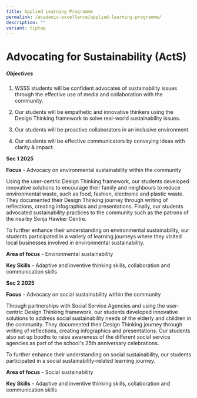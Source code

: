 ```yaml
---
title: Applied Learning Programme
permalink: /academic-excellence/applied-learning-programme/
description: ""
variant: tiptap
---
```

<h1>Advocating for Sustainability (ActS)</h1>
<h5>Objectives</h5>
<ol data-tight="true" class="tight">
<li>
<p>WSSS students will be confident advocates of sustainability issues through
the effective use of media and collaboration with the community.</p>
</li>
<li>
<p>Our students will be empathetic and innovative thinkers using the Design
Thinking framework to solve real-world sustainability issues.&nbsp;</p>
</li>
<li>
<p>Our students will be proactive collaborators in an inclusive environment.</p>
</li>
<li>
<p>Our students will be effective communicators by conveying ideas with clarity
&amp; impact.</p>
<p></p>
</li>
</ol>
<p><strong>Sec 1 2025</strong>
</p>
<p><strong>Focus</strong> - Advocacy on environmental sustainability within
the community</p>
<p>Using the user-centric Design Thinking framework, our students developed
innovative solutions to encourage their family and neighbours to reduce
environmental waste, such as food, fashion, electronic and plastic waste.
They documented their Design Thinking journey through writing of reflections,
creating infographics and presentations. Finally, our students advocated
sustainability practices to the community such as the patrons of the nearby
Senja Hawker Centre.</p>
<p>To further enhance their understanding on environmental sustainability,
our students participated in a variety of learning journeys where they
visited local businesses involved in environmental sustainability.</p>
<p><strong>Area of focus</strong> - Environmental sustainability</p>
<p><strong>Key Skills</strong> - Adaptive and inventive thinking skills, collaboration
and communication skills
<br>
</p>
<p><strong>Sec 2 2025</strong>
</p>
<p><strong>Focus</strong> - Advocacy on social sustainability within the community</p>
<p>Through partnerships with Social Service Agencies and using the user-centric
Design Thinking framework, our students developed innovative solutions
to address social sustainability needs of the elderly and children in the
community. They documented their Design Thinking journey through writing
of reflections, creating infographics and presentations. Our students also
set up booths to raise awareness of the different social service agencies
as part of the school's 25th anniversary celebrations.</p>
<p>To further enhance their understanding on social sustainability, our students
participated in a social sustainability-related learning journey.</p>
<p><strong>Area of focus</strong> - Social sustainability</p>
<p><strong>Key Skills</strong> - Adaptive and inventive thinking skills, collaboration
and communication skills</p>